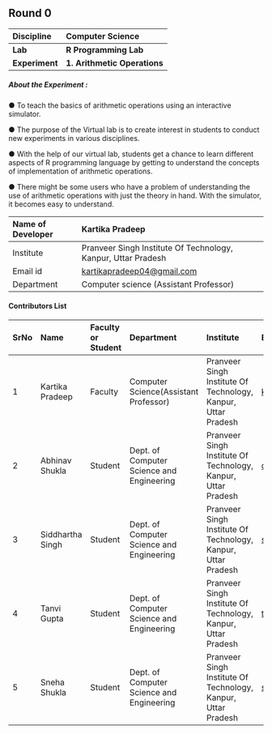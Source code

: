 ## Round 0

<b>Discipline | <b> Computer Science
:--|:--|
<b>Lab</b> | <b> R Programming Lab</b>
<b>Experiment</b>| <b>1. Arithmetic Operations</b>

<h5> About the Experiment : </h5>
●	To teach the basics of arithmetic operations using an interactive simulator.

●	The purpose of the Virtual lab is to create interest in students to conduct new experiments in various disciplines.

●	With the help of our virtual lab, students get a chance to learn different aspects of R programming language by getting to understand the concepts of implementation      of arithmetic operations.

●	There might be some users who have a problem of understanding the use of arithmetic operations with just the theory in hand. With the simulator, it becomes easy to      understand.



<b>Name of Developer | <b> Kartika Pradeep
:--|:--|
Institute | Pranveer Singh Institute Of Technology, Kanpur, Uttar Pradesh
Email id| kartikapradeep04@gmail.com
Department | Computer science (Assistant Professor)


#### Contributors List

SrNo | Name | Faculty or Student | Department| Institute | Email id
:--|:--|:--|:--|:--|:--|
1 | Kartika Pradeep | Faculty | Computer Science(Assistant Professor) | Pranveer Singh Institute Of Technology, Kanpur, Uttar Pradesh | kartikapradeep04@gmail.com
2 | Abhinav Shukla| Student | Dept. of Computer Science and Engineering | Pranveer Singh Institute Of Technology, Kanpur, Uttar Pradesh | diplomaticsatya@gmail.com
3 | Siddhartha Singh| Student| Dept. of Computer Science and Engineering | Pranveer Singh Institute Of Technology, Kanpur, Uttar Pradesh | singhsiddhartha62@gmail.com
4 | Tanvi Gupta  | Student | Dept. of Computer Science and Engineering | Pranveer Singh Institute Of Technology, Kanpur, Uttar Pradesh | tangupta26@gmail.com
5 | Sneha Shukla | Student | Dept. of Computer Science and Engineering | Pranveer Singh Institute Of Technology, Kanpur, Uttar Pradesh | snehashukla1810@gmail.com

